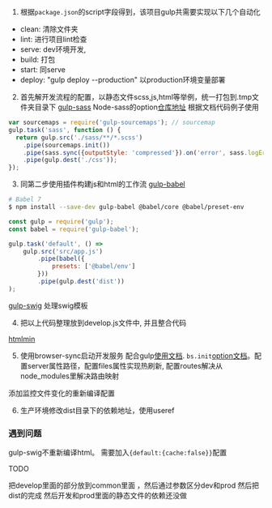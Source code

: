 1. 根据`package.json`的script字段得到，该项目gulp共需要实现以下几个自动化
* clean: 清除文件夹
* lint: 进行项目lint检查
* serve: dev环境开发,
* build: 打包
* start: 同serve
* deploy: "gulp deploy --production" 以production环境变量部署


2. 首先解开发流程的配置，以静态文件scss,js,html等举例，统一打包到.tmp文件夹目录下
  [gulp-sass](https://www.npmjs.com/package/gulp-sass)
  Node-sass的option[仓库地址](https://github.com/sass/node-sass#options)
  根据文档代码例子使用
  ```js
  var sourcemaps = require('gulp-sourcemaps'); // sourcemap
  gulp.task('sass', function () {
    return gulp.src('./sass/**/*.scss')
      .pipe(sourcemaps.init())
      .pipe(sass.sync({outputStyle: 'compressed'}).on('error', sass.logError))
      .pipe(gulp.dest('./css'));
  });
  ```

3. 同第二步使用插件构建js和html的工作流
  [gulp-babel](https://www.npmjs.com/package/gulp-babel)

  ```sh
  # Babel 7
  $ npm install --save-dev gulp-babel @babel/core @babel/preset-env
  ```

  ```js
  const gulp = require('gulp');
  const babel = require('gulp-babel');
  
  gulp.task('default', () =>
      gulp.src('src/app.js')
          .pipe(babel({
              presets: ['@babel/env']
          }))
          .pipe(gulp.dest('dist'))
  );
  ```
  [gulp-swig](https://github.com/colynb/gulp-swig#readme)
  处理swig模板

4. 把以上代码整理放到develop.js文件中, 并且整合代码

  [htmlmin](https://github.com/jonschlinkert/gulp-htmlmin)


5. 使用browser-sync启动开发服务
    配合gulp[使用文档](https://browsersync.io/docs/gulp).
    `bs.init`[option文档](https://browsersync.io/docs/options)。配置server属性路径，配置files属性实现热刷新, 配置routes解决从node_modules里解决路由映射

  添加监控文件变化的重新编译配置

6. 生产环境修改dist目录下的依赖地址，使用useref

### 遇到问题

gulp-swig不重新编译html。 需要加入`{default:{cache:false}}`配置





TODO

把develop里面的部分放到common里面 ，然后通过参数区分dev和prod
然后把dist的完成
然后开发和prod里面的静态文件的依赖还没做
